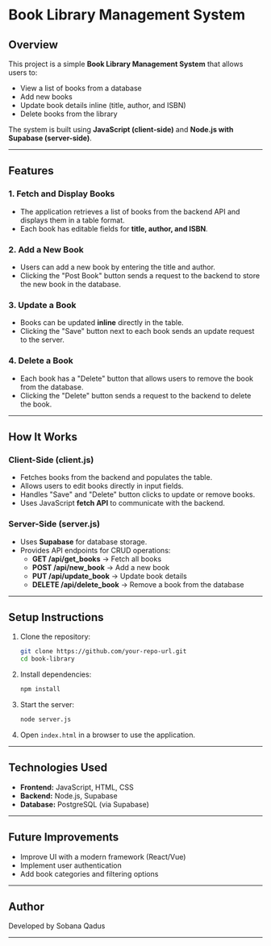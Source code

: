 # Book Library Management System

## Overview
This project is a simple **Book Library Management System** that allows users to:
- View a list of books from a database
- Add new books
- Update book details inline (title, author, and ISBN)
- Delete books from the library

The system is built using **JavaScript (client-side)** and **Node.js with Supabase (server-side)**.

---

## Features
### 1. Fetch and Display Books
- The application retrieves a list of books from the backend API and displays them in a table format.
- Each book has editable fields for **title, author, and ISBN**.

### 2. Add a New Book
- Users can add a new book by entering the title and author.
- Clicking the "Post Book" button sends a request to the backend to store the new book in the database.

### 3. Update a Book
- Books can be updated **inline** directly in the table.
- Clicking the "Save" button next to each book sends an update request to the server.

### 4. Delete a Book
- Each book has a "Delete" button that allows users to remove the book from the database.
- Clicking the "Delete" button sends a request to the backend to delete the book.

---

## How It Works
### **Client-Side (client.js)**
- Fetches books from the backend and populates the table.
- Allows users to edit books directly in input fields.
- Handles "Save" and "Delete" button clicks to update or remove books.
- Uses JavaScript **fetch API** to communicate with the backend.

### **Server-Side (server.js)**
- Uses **Supabase** for database storage.
- Provides API endpoints for CRUD operations:
  - **GET /api/get_books** → Fetch all books
  - **POST /api/new_book** → Add a new book
  - **PUT /api/update_book** → Update book details
  - **DELETE /api/delete_book** → Remove a book from the database

---

## Setup Instructions
1. Clone the repository:
   ```sh
   git clone https://github.com/your-repo-url.git
   cd book-library
   ```
2. Install dependencies:
   ```sh
   npm install
   ```
3. Start the server:
   ```sh
   node server.js
   ```
4. Open `index.html` in a browser to use the application.

---

## Technologies Used
- **Frontend:** JavaScript, HTML, CSS
- **Backend:** Node.js, Supabase
- **Database:** PostgreSQL (via Supabase)

---

## Future Improvements
- Improve UI with a modern framework (React/Vue)
- Implement user authentication
- Add book categories and filtering options

---

## Author
Developed by Sobana Qadus

---

